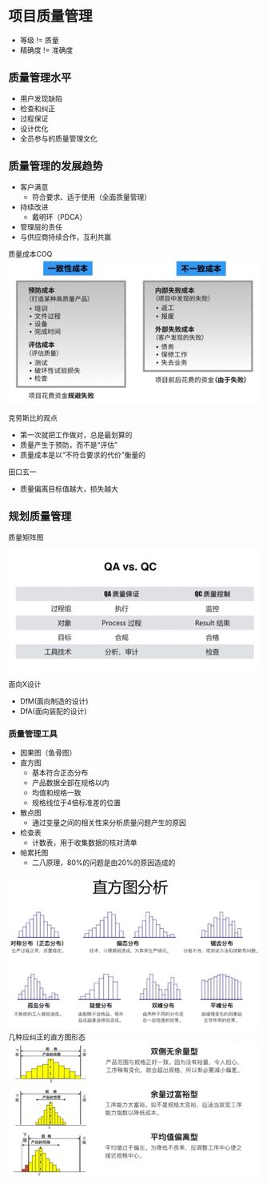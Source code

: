 # 项目质量管理
* 等级 != 质量
* 精确度 != 准确度

## 质量管理水平
* 用户发现缺陷
* 检查和纠正
* 过程保证
* 设计优化
* 全员参与的质量管理文化

## 质量管理的发展趋势
* 客户满意
  * 符合要求、适于使用（全面质量管理）
* 持续改进
  * 戴明环（PDCA）
* 管理层的责任
* 与供应商持续合作，互利共赢

质量成本COQ
![质量成本COQ](../img/24.png)

克劳斯比的观点
* 第一次就把工作做对，总是最划算的
* 质量产生于预防，而不是“评估”
* 质量成本是以“不符合要求的代价”衡量的

田口玄一
* 质量偏离目标值越大，损失越大

## 规划质量管理
质量矩阵图

![QA vs QC](../img/25.jpg)

面向X设计
* DfM(面向制造的设计)
* DfA(面向装配的设计)

### 质量管理工具
* 因果图（鱼骨图）
* 直方图
  * 基本符合正态分布
  * 产品数据全部在规格以内
  * 均值和规格一致
  * 规格线位于4倍标准差的位置
* 散点图
  * 通过变量之间的相关性来分析质量问题产生的原因
* 检查表
  * 计数表，用于收集数据的核对清单
* 帕累托图
  * 二八原理，80%的问题是由20%的原因造成的

![直方图分析](../img/26.png)
几种应纠正的直方图形态
![几种应纠正的直方图形态](../img/27.jpg)
